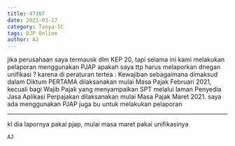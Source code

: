 ```yaml
---
title: 47307
date: 2021-03-17
category: Tanya-SC
tags: DJP Online
author: AJ
---
```


jika perusahaan saya termausk dlm KEP 20, tapi selama ini kami melakukan pelaporan menggunakan PJAP apakah saya ttp harus melaporkan dnegan unifikasi ? karena di peraturan tertea : Kewajiban sebagaimana dimaksud dalam Diktum PERTAMA dilaksanakan mulai Masa Pajak Februari 2021, kecuali bagi Wajib Pajak yang menyampaikan SPT melalui laman Penyedia Jasa Aplikasi Perpajakan dilaksanakan mulai Masa Pajak Maret 2021. saya ada menggunakan PJAP juga bu untuk melakukan pelaporan

---

kl dia lapornya pakai pjap, mulai masa maret pakai unifikasinya

`AJ`

